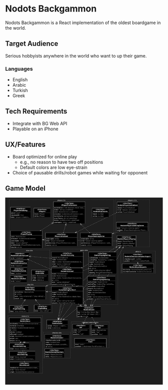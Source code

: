 # Nodots Backgammon

Nodots Backgammon is a React implementation of the oldest boardgame in the world.

## Target Audience

Serious hobbyists anywhere in the world who want to up their game.

### Languages

- English
- Arabic
- Turkish
- Greek

## Tech Requirements

- Integrate with BG Web API
- Playable on an iPhone

## UX/Features

- Board optimized for online play
  - e.g., no reason to have two off positions
  - Default colors are low eye-strain
- Choice of pausable drills/robot games while waiting for opponent

## Game Model

![Game Model](./backgammon-types_diagram.png)
